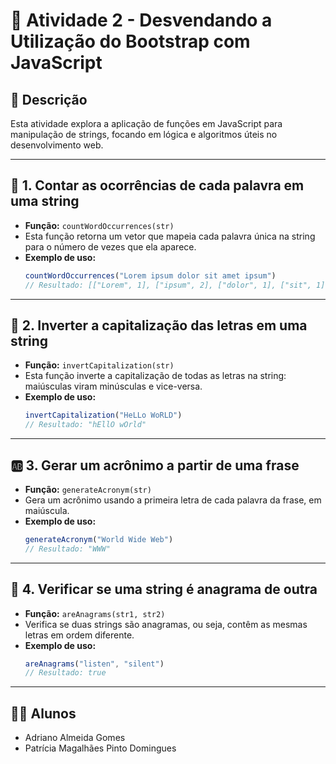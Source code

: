 # 🧠 Atividade 2 - Desvendando a Utilização do Bootstrap com JavaScript

## 📌 Descrição
Esta atividade explora a aplicação de funções em JavaScript para manipulação de strings, focando em lógica e algoritmos úteis no desenvolvimento web.

---

## 🔢 1. Contar as ocorrências de cada palavra em uma string
- **Função:** `countWordOccurrences(str)`
- Esta função retorna um vetor que mapeia cada palavra única na string para o número de vezes que ela aparece.
- **Exemplo de uso:**
  ```js
  countWordOccurrences("Lorem ipsum dolor sit amet ipsum")
  // Resultado: [["Lorem", 1], ["ipsum", 2], ["dolor", 1], ["sit", 1], ["amet", 1]]
  ```

---

## 🔄 2. Inverter a capitalização das letras em uma string
- **Função:** `invertCapitalization(str)`
- Esta função inverte a capitalização de todas as letras na string: maiúsculas viram minúsculas e vice-versa.
- **Exemplo de uso:**
  ```js
  invertCapitalization("HeLLo WoRLD")
  // Resultado: "hEllO wOrld"
  ```

---

## 🆎 3. Gerar um acrônimo a partir de uma frase
- **Função:** `generateAcronym(str)`
- Gera um acrônimo usando a primeira letra de cada palavra da frase, em maiúscula.
- **Exemplo de uso:**
  ```js
  generateAcronym("World Wide Web")
  // Resultado: "WWW"
  ```

---

## 🔁 4. Verificar se uma string é anagrama de outra
- **Função:** `areAnagrams(str1, str2)`
- Verifica se duas strings são anagramas, ou seja, contêm as mesmas letras em ordem diferente.
- **Exemplo de uso:**
  ```js
  areAnagrams("listen", "silent")
  // Resultado: true
  ```

---

## 👨‍🎓 Alunos
- Adriano Almeida Gomes  
- Patrícia Magalhães Pinto Domingues

